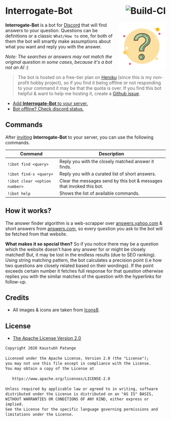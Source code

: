# Interrogate-Bot [<img src="https://github.com/KaustubhPatange/interrogate-bot/workflows/build/badge.svg" alt="Build-CI" align="right" />](https://github.com/KaustubhPatange/interrogate-bot/actions)

[<img src="art/logo.svg" height="150px" alt="Wiki-Bot" align="right" />](https://discord.com/api/oauth2/authorize?client_id=787565956989452309&permissions=522304&scope=bot)

**Interrogate-Bot** is a bot for [Discord](https://discord.com/) that will find answers to your question. Questions can be definitions or a classic `What/How to` one, for both of them the bot will smartly make assumptions about what you want and reply you with the answer.

_Note: The searches or answers may not match the original question in some cases, because it's a bot not an AI_ :)

> The bot is hosted on a free-tier plan on [Heroku](https://heroku.com/) (since this is my non-profit hobby project), so if you find it being offline or not responding to your command it may be that the quota is over. If you find this bot helpful & want to help me hosting it, create a [Github issue](https://github.com/KaustubhPatange/interrogate-bot/issues).

- [Add **Interrogate-Bot** to your server.](https://discord.com/api/oauth2/authorize?client_id=787565956989452309&permissions=522304&scope=bot)
- [Bot offline? Check discord status.](https://discordstatus.com/)

## Commands

After [inviting](https://discord.com/api/oauth2/authorize?client_id=787565956989452309&permissions=522304&scope=bot) **Interrogate-Bot** to your server, you can use the following commands.

| Command                       | Description                                                           |
| ----------------------------- | --------------------------------------------------------------------- |
| `!ibot find <query>`          | Reply you with the closely matched answer it finds.                   |
| `!ibot find-s <query>`        | Reply you with a curated list of short answers.                       |
| `!ibot clear <option number>` | Clear the messages send by this bot & messages that invoked this bot. |
| `!ibot help`                  | Shows the list of available commands.                                 |

## How it works?

The answer finder algorithm is a web-scrapper over [answers.yahoo.com](https://answers.yahoo.com) & short answers from [answers.com](https://answers.com), so every question you ask to the bot will be fetched from that website.

**What makes it so special then?** So if you notice there may be a question which the website doesn't have any answer for or might be closely matched! But, it may be lost in the endless results (due to SEO ranking). Using string matching pattern, the bot calculates a precision point (i.e how two questions are closely related based on their wordings). If the point exceeds certain number it fetches full response for that question otherwise replies you with the similar matches of the question with the hyperlinks for follow-up.

## Credits

- All images & icons are taken from [Icons8](https://icons8.com/).

## License

- [The Apache License Version 2.0](https://www.apache.org/licenses/LICENSE-2.0.txt)

```
Copyright 2020 Kaustubh Patange

Licensed under the Apache License, Version 2.0 (the "License");
you may not use this file except in compliance with the License.
You may obtain a copy of the License at

   https://www.apache.org/licenses/LICENSE-2.0

Unless required by applicable law or agreed to in writing, software
distributed under the License is distributed on an "AS IS" BASIS,
WITHOUT WARRANTIES OR CONDITIONS OF ANY KIND, either express or implied.
See the License for the specific language governing permissions and
limitations under the License.
```
